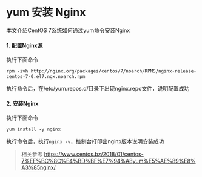# yum 安装 Nginx

本文介绍CentOS 7系统如何通过yum命令安装Nginx

#### 1. 配置Nginx源

执行下面命令

```shell
rpm -ivh http://nginx.org/packages/centos/7/noarch/RPMS/nginx-release-centos-7-0.el7.ngx.noarch.rpm
```

执行命令后，在/etc/yum.repos.d/目录下出现nginx.repo文件，说明配置成功

#### 2. 安装Nginx

执行下面命令

```shell
yum install -y nginx
```

执行命令后，执行`nginx -v`，控制台打印出nginx版本说明安装成功

> 相关参考
> https://www.centos.bz/2018/01/centos-7%EF%BC%8C%E4%BD%BF%E7%94%A8yum%E5%AE%89%E8%A3%85nginx/

